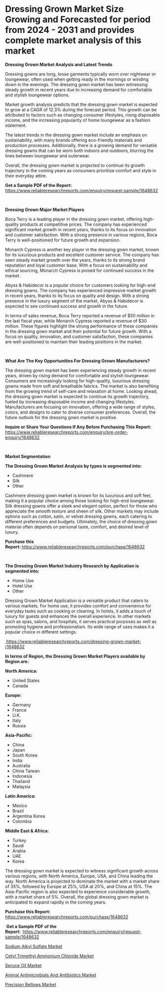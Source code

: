 <p><h1>Dressing Grown Market Size Growing and Forecasted for period from 2024 - 2031 and provides complete market analysis of this market</h1></p><p><strong>Dressing Grown Market Analysis and Latest Trends</strong></p>
<p><p>Dressing gowns are long, loose garments typically worn over nightwear or loungewear, often used when getting ready in the mornings or winding down in the evenings. The dressing gown market has been witnessing steady growth in recent years due to increasing demand for comfortable and stylish loungewear options.</p><p>Market growth analysis predicts that the dressing gown market is expected to grow at a CAGR of 12.3% during the forecast period. This growth can be attributed to factors such as changing consumer lifestyles, rising disposable income, and the increasing popularity of home loungewear as a fashion statement.</p><p>The latest trends in the dressing gown market include an emphasis on sustainability, with many brands offering eco-friendly materials and production processes. Additionally, there is a growing demand for versatile dressing gowns that can be worn both indoors and outdoors, blurring the lines between loungewear and outerwear.</p><p>Overall, the dressing gown market is projected to continue its growth trajectory in the coming years as consumers prioritize comfort and style in their everyday attire.</p></p>
<p><strong>Get a Sample PDF of the Report:&nbsp;</strong> <a href="https://www.reliableresearchreports.com/enquiry/request-sample/1648632">https://www.reliableresearchreports.com/enquiry/request-sample/1648632</a></p>
<p>&nbsp;</p>
<p><strong>Dressing Grown Major Market Players</strong></p>
<p><p>Boca Terry is a leading player in the dressing gown market, offering high-quality products at competitive prices. The company has experienced significant market growth in recent years, thanks to its focus on innovation and customer satisfaction. With a strong presence in various regions, Boca Terry is well-positioned for future growth and expansion.</p><p>Monarch Cypress is another key player in the dressing gown market, known for its luxurious products and excellent customer service. The company has seen steady market growth over the years, thanks to its strong brand reputation and loyal customer base. With a focus on sustainability and ethical sourcing, Monarch Cypress is poised for continued success in the market.</p><p>Abyss & Habidecor is a popular choice for customers looking for high-end dressing gowns. The company has experienced impressive market growth in recent years, thanks to its focus on quality and design. With a strong presence in the luxury segment of the market, Abyss & Habidecor is expected to see continued success and growth in the future.</p><p>In terms of sales revenue, Boca Terry reported a revenue of $50 million in the last fiscal year, while Monarch Cypress reported a revenue of $30 million. These figures highlight the strong performance of these companies in the dressing gown market and their potential for future growth. With a focus on quality, innovation, and customer satisfaction, these companies are well-positioned to maintain their leading positions in the market.</p></p>
<p>&nbsp;</p>
<p><strong>What Are The Key Opportunities For Dressing Grown Manufacturers?</strong></p>
<p><p>The dressing gown market has been experiencing steady growth in recent years, driven by rising demand for comfortable and stylish loungewear. Consumers are increasingly looking for high-quality, luxurious dressing gowns made from soft and breathable fabrics. The market is also benefiting from the growing trend of self-care and relaxation at home. Looking ahead, the dressing gown market is expected to continue its growth trajectory, fueled by increasing disposable income and changing lifestyles. Manufacturers are focusing on innovation, offering a wide range of styles, colors, and designs to cater to diverse consumer preferences. Overall, the future outlook for the dressing gown market is positive.</p></p>
<p><strong>Inquire or Share Your Questions If Any Before Purchasing This Report:</strong> <a href="https://www.reliableresearchreports.com/enquiry/pre-order-enquiry/1648632">https://www.reliableresearchreports.com/enquiry/pre-order-enquiry/1648632</a></p>
<p>&nbsp;</p>
<p><strong>Market Segmentation</strong></p>
<p><strong>The Dressing Grown Market Analysis by types is segmented into:</strong></p>
<p><ul><li>Cashmere</li><li>Silk</li><li>Other</li></ul></p>
<p><p>Cashmere dressing gown market is known for its luxurious and soft feel, making it a popular choice among those looking for high-end loungewear. Silk dressing gowns offer a sleek and elegant option, perfect for those who appreciate the smooth texture and sheen of silk. Other markets may include options such as cotton, satin, or velvet dressing gowns, each catering to different preferences and budgets. Ultimately, the choice of dressing gown material often depends on personal taste, comfort, and desired level of luxury.</p></p>
<p><strong>Purchase this Report:&nbsp;</strong><a href="https://www.reliableresearchreports.com/purchase/1648632">https://www.reliableresearchreports.com/purchase/1648632</a></p>
<p>&nbsp;</p>
<p><strong>The Dressing Grown Market Industry Research by Application is segmented into:</strong></p>
<p><ul><li>Home Use</li><li>Hotel Use</li><li>Other</li></ul></p>
<p><p>Dressing Grown Market Application is a versatile product that caters to various markets. For home use, it provides comfort and convenience for everyday tasks such as cooking or cleaning. In hotels, it adds a touch of luxury for guests and enhances the overall experience. In other markets such as spas, salons, and hospitals, it serves practical purposes as well as promoting hygiene and professionalism. Its wide range of uses makes it a popular choice in different settings.</p></p>
<p><a href="https://www.reliableresearchreports.com/dressing-grown-market-r1648632">&nbsp;https://www.reliableresearchreports.com/dressing-grown-market-r1648632</a></p>
<p><strong>In terms of Region, the Dressing Grown Market Players available by Region are:</strong></p>
<p>
    <p> <strong> North America: </strong>
        <ul>
            <li>United States</li>
            <li>Canada</li>
        </ul>
        </p> 
    <p> <strong> Europe: </strong>
        <ul>
            <li>Germany</li>
            <li>France</li>
            <li>U.K.</li>
            <li>Italy</li>
            <li>Russia</li>
        </ul>
        </p> 
    <p> <strong> Asia-Pacific: </strong>
        <ul>
            <li>China</li>
            <li>Japan</li>
            <li>South Korea</li>
            <li>India</li>
            <li>Australia</li>
            <li>China Taiwan</li>
            <li>Indonesia</li>
            <li>Thailand</li>
            <li>Malaysia</li>
        </ul>
        </p> 
    <p> <strong> Latin America: </strong>
        <ul>
            <li>Mexico</li>
            <li>Brazil</li>
            <li>Argentina Korea</li>
            <li>Colombia</li>
        </ul>
        </p> 
    <p> <strong> Middle East & Africa: </strong>
        <ul>
            <li>Turkey</li>
            <li>Saudi</li>
            <li>Arabia</li>
            <li>UAE</li>
            <li>Korea</li>
        </ul>
    </p>
    </p>
<p><p>The dressing gown market is expected to witness significant growth across various regions, with North America, Europe, USA, and China leading the way. North America is projected to dominate the market with a market share of 35%, followed by Europe at 25%, USA at 20%, and China at 15%. The Asia-Pacific region is also expected to experience considerable growth, with a market share of 5%. Overall, the global dressing gown market is anticipated to expand rapidly in the coming years.</p></p>
<p><strong>Purchase this Report: </strong><a href="https://www.reliableresearchreports.com/purchase/1648632">https://www.reliableresearchreports.com/purchase/1648632</a></p>
<p>&nbsp;<strong>Get a Sample PDF of the Report:&nbsp;&nbsp;</strong><a href="https://www.reliableresearchreports.com/enquiry/request-sample/1648632">https://www.reliableresearchreports.com/enquiry/request-sample/1648632</a></p>
<p><strong></strong></p>
<p><p><a href="https://github.com/ochgvvcj16/Market-Research-Report-List-1/blob/main/sodium-alkyl-sulfate-market.md">Sodium Alkyl Sulfate Market</a></p><p><a href="https://github.com/JosephMorgnlvXXff/Market-Research-Report-List-1/blob/main/cetyl-trimethyl-ammonium-chloride-market.md">Cetyl Trimethyl Ammonium Chloride Market</a></p><p><a href="https://medium.com/@jewelmohr42/spruce-oil-market-overview-global-market-trends-and-future-prospects-from-2024-to-2031-97a668d20f83">Spruce Oil Market</a></p><p><a href="https://issuu.com/reportprime-2/docs/animal-antimicrobials-and-antibiotics-market-size-">Animal Antimicrobials And Antibiotics Market</a></p><p><a href="https://medium.com/@rosslarkin2012/precision-bellows-market-growth-outlook-from-2024-to-2031-and-it-is-projecting-at-12-8-6d8b573ac0af">Precision Bellows Market</a></p></p>